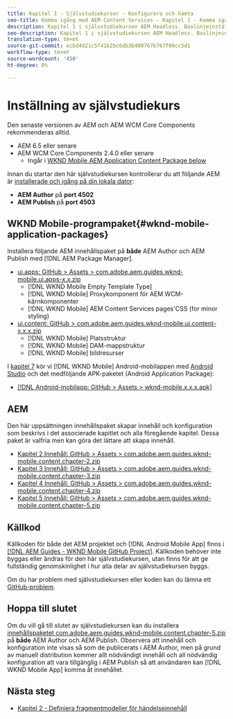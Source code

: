 ```yaml
---
title: Kapitel 1 - Självstudiekurser - Konfigurera och hämta
seo-title: Komma igång med AEM Content Services - Kapitel 1 - Komma igång med självstudiekurser
description: Kapitel 1 i självstudiekursen AEM Headless. Baslinjeinställningen för den AEM instansen av självstudiekursen.
seo-description: Kapitel 1 i självstudiekursen AEM Headless. Baslinjeinställningen för den AEM instansen av självstudiekursen.
translation-type: tm+mt
source-git-commit: ecbd4d21c5f41b2bc6db3b409767b767f00cc5d1
workflow-type: tm+mt
source-wordcount: '450'
ht-degree: 0%

---
```



# Inställning av självstudiekurs

Den senaste versionen av AEM och AEM WCM Core Components rekommenderas alltid.

* AEM 6.5 eller senare
* AEM WCM Core Components 2.4.0 eller senare
   * Ingår i [WKND Mobile AEM Application Content Package below](#wknd-mobile-application-packages)

Innan du startar den här självstudiekursen kontrollerar du att följande AEM är [installerade och igång på din lokala dator](https://helpx.adobe.com/experience-manager/6-5/sites/deploying/using/deploy.html#Default%20Local%20Install):

* **AEM Author** på **port 4502**
* **AEM Publish** på **port 4503**

## WKND Mobile-programpaket{#wknd-mobile-application-packages}

Installera följande AEM innehållspaket på **både** AEM Author och AEM Publish med [!DNL AEM Package Manager].

* [ui.apps: GitHub > Assets > com.adobe.aem.guides.wknd-mobile.ui.apps-x.x.zip](https://github.com/adobe/aem-guides-wknd-mobile/releases/latest)
   * [!DNL WKND Mobile Empty Template Type]
   * [!DNL WKND Mobile] Proxykomponent för AEM WCM-kärnkomponenter
   * [!DNL WKND Mobile] AEM Content Services pages&#39;CSS (for minor styling)
* [ui.content: GitHub > com.adobe.aem.guides.wknd-mobile.ui.content-x.x.x.zip](https://github.com/adobe/aem-guides-wknd-mobile/releases/latest)
   * [!DNL WKND Mobile] Platsstruktur
   * [!DNL WKND Mobile] DAM-mappstruktur
   * [!DNL WKND Mobile] bildresurser

I [kapitel 7](./chapter-7.md) kör vi [!DNL WKND Mobile] Android-mobilappen med [Android Studio](https://developer.android.com/studio) och det medföljande APK-paketet (Android Application Package):

* [[!DNL Android-mobilapp: GitHub > Assets > wknd-mobile.x.x.x.apk]](https://github.com/adobe/aem-guides-wknd-mobile/releases/latest)

## AEM

Den här uppsättningen innehållspaket skapar innehåll och konfiguration som beskrivs i det associerade kapitlet och alla föregående kapitel. Dessa paket är valfria men kan göra det lättare att skapa innehåll.

* [Kapitel 2 Innehåll: GitHub > Assets > com.adobe.aem.guides.wknd-mobile.content.chapter-2.zip](https://github.com/adobe/aem-guides-wknd-mobile/releases/latest)
* [Kapitel 3 Innehåll: GitHub > Assets > com.adobe.aem.guides.wknd-mobile.content.chapter-3.zip](https://github.com/adobe/aem-guides-wknd-mobile/releases/latest)
* [Kapitel 4 Innehåll: GitHub > Assets > com.adobe.aem.guides.wknd-mobile.content.chapter-4.zip](https://github.com/adobe/aem-guides-wknd-mobile/releases/latest)
* [Kapitel 5 Innehåll: GitHub > Assets > com.adobe.aem.guides.wknd-mobile.content.chapter-5.zip](https://github.com/adobe/aem-guides-wknd-mobile/releases/latest)

## Källkod

Källkoden för både det AEM projektet och [!DNL Android Mobile App] finns i [[!DNL AEM Guides - WKND Mobile GitHub Project]](https://github.com/adobe/aem-guides-wknd-mobile). Källkoden behöver inte byggas eller ändras för den här självstudiekursen, utan finns för att ge fullständig genomskinlighet i hur alla delar av självstudiekursen byggs.

Om du har problem med självstudiekursen eller koden kan du lämna ett [GitHub-problem](https://github.com/adobe/aem-guides-wknd-mobile/issues).

## Hoppa till slutet

Om du vill gå till slutet av självstudiekursen kan du installera [innehållspaketet com.adobe.aem.guides.wknd-mobile.content.chapter-5.zip](https://github.com/adobe/aem-guides-wknd-mobile/releases/latest) på **både** AEM Author och AEM Publish. Observera att innehåll och konfiguration inte visas så som de publicerats i AEM Author, men på grund av manuell distribution kommer allt nödvändigt innehåll och all nödvändig konfiguration att vara tillgänglig i AEM Publish så att användaren kan [!DNL WKND Mobile App] komma åt innehållet.


## Nästa steg

* [Kapitel 2 - Definiera fragmentmodeller för händelseinnehåll](./chapter-2.md)
